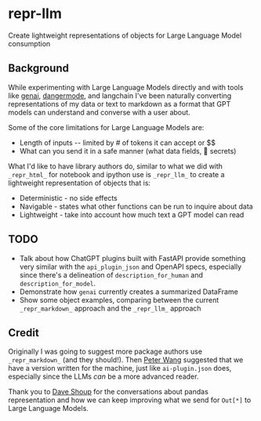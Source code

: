 # repr-llm

Create lightweight representations of objects for Large Language Model consumption

## Background

While experimenting with Large Language Models directly and with tools like [genai](https://github.com/noteable-io/genai), [dangermode](https://github.com/rgbkrk/dangermode), and langchain I've been naturally converting representations of my data or text to markdown as a format that GPT models can understand and converse with a user about.

Some of the core limitations for Large Language Models are:

* Length of inputs -- limited by # of tokens it can accept  or $$
* What can you send it in a safe manner (what data fields, 🚫 secrets)

What I'd like to have library authors do, similar to what we did with `_repr_html_` for notebook and ipython use is `_repr_llm_` to create a lightweight representation of objects that is:

* Deterministic - no side effects
* Navigable - states what other functions can be run to inquire about data
* Lightweight - take into account how much text a GPT model can read

## TODO

* Talk about how ChatGPT plugins built with FastAPI provide something very similar with the `api_plugin_json` and OpenAPI specs, especially since there's a delineation of `description_for_human` and `description_for_model`.
* Demonstrate how `genai` currently creates a summarized DataFrame
* Show some object examples, comparing between the current `_repr_markdown_` approach and the `_repr_llm_` approach

## Credit

Originally I was going to suggest more package authors use `_repr_markdown_` (and they should!). Then [Peter Wang](https://github.com/pzwang) suggested that we have a version written for the machine, just like `ai-plugin.json` does, especially since the LLMs _can_ be a more advanced reader.

Thank you to [Dave Shoup](https://github.com/shouples) for the conversations about pandas representation and how we can keep improving what we send for `Out[*]` to Large Language Models.
